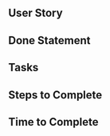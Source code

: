 
## User Story
<!-- As a [persona], I [want to], [so that]. -->

## Done Statement
<!-- Story is done when user can complete outline task: This is where that is defined -->

## Tasks
<!-- Outline tasks and subtasks to achieve done statement -->

## Steps to Complete
<!-- Steps to complete tasks. Each step will usually contain it's own story for larger processes -->

## Time to Complete
<!-- Estimated time to complete the tasks and achieve goal  -->